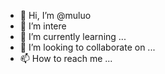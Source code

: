 - 👋 Hi, I’m @muluo
- 👀 I’m intere
- 🌱 I’m currently learning ...
- 💞️ I’m looking to collaborate on ...
- 📫 How to reach me ...

<!---

一个爱折腾的大学生。
--->

